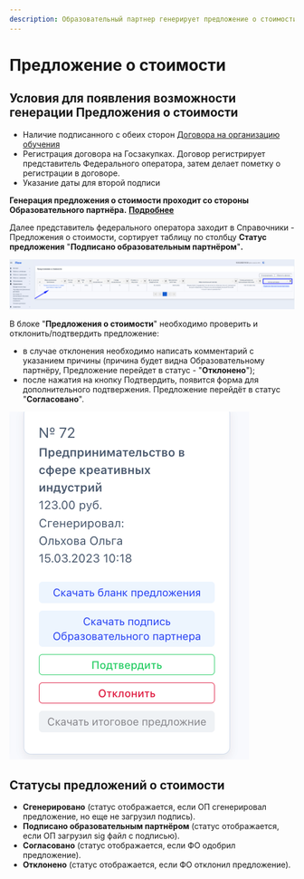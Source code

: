 ```yaml
---
description: Образовательный партнер генерирует предложение о стоимости
---
```


# Предложение о стоимости

## Условия для появления возможности генерации Предложения о стоимости

* Наличие подписанного с обеих сторон [Договора на организацию обучения](dogovor-na-organizaciyu-obucheniya/)
* Регистрация договора на Госзакупках. Договор регистрирует представитель Федерального оператора, затем делает пометку о регистрации в договоре.
* Указание даты для второй подписи

**Генерация предложения о стоимости проходит со стороны Образовательного партнёра.** [**Подробнее**](https://app.gitbook.com/s/3Jd9LBiDyrDV2OO6pK6j/spravochniki/predlozhenie-o-stoimosti-dlya-programmy)

Далее представитель федерального оператора заходит в  Справочники - Предложения о стоимости, сортирует таблицу по столбцу **Статус предложения** "**Подписано образовательным партнёром**"**.**&#x20;

![](<../.gitbook/assets/image (41).png>)

В блоке "**Предложения о стоимости**" необходимо проверить и отклонить/подтвердить предложение:

* в случае отклонения необходимо написать комментарий с указанием причины (причина будет видна Образовательному партнёру, Предложение перейдет в статус - "**Отклонено**");
* после нажатия на кнопку Подтвердить, появится форма для дополнительного подтвержения.  Предложение перейдёт в статус "**Согласовано**".

![](<../.gitbook/assets/image (42).png>)

## Статусы предложений о стоимости

* **Сгенерировано** (статус отображается, если ОП сгенерировал предложение, но еще не загрузил подпись).
* **Подписано образовательным партнёром** (статус отображается, если ОП загрузил sig файл с подписью).
* **Согласовано** (статус отображается, если ФО одобрил предложение).
* **Отклонено** (статус отображается, если ФО отклонил предложение).
